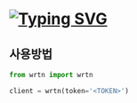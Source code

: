 # [![Typing SVG](https://readme-typing-svg.demolab.com/?lines=Unoffical+Wrtn_Api;Second+line+of+text)](https://git.io/typing-svg)

## 사용방법
```py
from wrtn import wrtn

client = wrtn(token='<TOKEN>')
```
